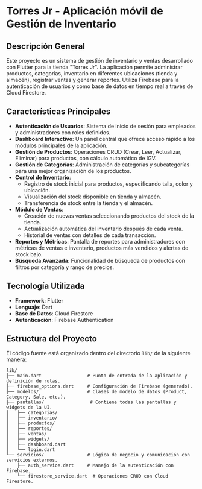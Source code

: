 # Torres Jr - Aplicación móvil de Gestión de Inventario

## Descripción General
Este proyecto es un sistema de gestión de inventario y ventas desarrollado con Flutter para la tienda "Torres Jr". La aplicación permite administrar productos, categorías, inventario en diferentes ubicaciones (tienda y almacén), registrar ventas y generar reportes. Utiliza Firebase para la autenticación de usuarios y como base de datos en tiempo real a través de Cloud Firestore.

## Características Principales
*   **Autenticación de Usuarios**: Sistema de inicio de sesión para empleados y administradores con roles definidos.
*   **Dashboard Interactivo**: Un panel central que ofrece acceso rápido a los módulos principales de la aplicación.
*   **Gestión de Productos**: Operaciones CRUD (Crear, Leer, Actualizar, Eliminar) para productos, con cálculo automático de IGV.
*   **Gestión de Categorías**: Administración de categorías y subcategorías para una mejor organización de los productos.
*   **Control de Inventario**:
    *   Registro de stock inicial para productos, especificando talla, color y ubicación.
    *   Visualización del stock disponible en tienda y almacén.
    *   Transferencia de stock entre la tienda y el almacén.
*   **Módulo de Ventas**:
    *   Creación de nuevas ventas seleccionando productos del stock de la tienda.
    *   Actualización automática del inventario después de cada venta.
    *   Historial de ventas con detalles de cada transacción.
*   **Reportes y Métricas**: Pantalla de reportes para administradores con métricas de ventas e inventario, productos más vendidos y alertas de stock bajo.
*   **Búsqueda Avanzada**: Funcionalidad de búsqueda de productos con filtros por categoría y rango de precios.

## Tecnología Utilizada
*   **Framework**: Flutter
*   **Lenguaje**: Dart
*   **Base de Datos**: Cloud Firestore
*   **Autenticación**: Firebase Authentication

## Estructura del Proyecto
El código fuente está organizado dentro del directorio `lib/` de la siguiente manera:
```
lib/
├── main.dart                 # Punto de entrada de la aplicación y definición de rutas.
├── firebase_options.dart     # Configuración de Firebase (generado).
├── modelos/                  # Clases de modelo de datos (Product, Category, Sale, etc.).
├── pantallas/                 # Contiene todas las pantallas y widgets de la UI.
│   ├── categorias/
│   ├── inventario/
│   ├── productos/
│   ├── reportes/
│   ├── ventas/
│   ├── widgets/
│   ├── dashboard.dart
│   └── login.dart
└── servicios/                # Lógica de negocio y comunicación con servicios externos.
    ├── auth_service.dart     # Manejo de la autenticación con Firebase.
    └── firestore_service.dart  # Operaciones CRUD con Cloud Firestore.
